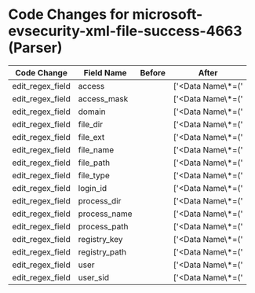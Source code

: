 # Code Changes for microsoft-evsecurity-xml-file-success-4663 (Parser)

| Code Change | Field Name | Before | After |
|-------------|------------|--------|-------|
| edit_regex_field | access |  | ['<Data Name\\*=(\'|")AccessList(\'|")>([^\d\w]+)?({access}[\d\w]+)', 'Accesses:\s*(\\r|\\n|\\t)*({access}[^:]+?)\s*(\\r|\\n|\\t)*Access Mask:'] |
| edit_regex_field | access_mask |  | ['<Data Name\\*=(\'|")AccessMask(\'|")>({access_mask}[^<\s"]+)'] |
| edit_regex_field | domain |  | ['<Data Name\\*=(\'|")SubjectDomainName(\'|")>({domain}[^<]+)<'] |
| edit_regex_field | file_dir |  | ['<Data Name\\*=(\'|")ObjectName(\'|")>(?!\\+REGISTRY)({file_dir}.+?)[\\\/]+(?:[^\\\/]+?)<'] |
| edit_regex_field | file_ext |  | ['<Data Name\\*=(\'|")ObjectName(\'|")>(?!\\+REGISTRY)[^<]+[\\\/]+({file_name}(?:[^<\\\/:]+?)(\.({file_ext}\w+))?|[^\\:<]+)<'] |
| edit_regex_field | file_name |  | ['<Data Name\\*=(\'|")ObjectName(\'|")>(?!\\+REGISTRY)[^<]+[\\\/]+({file_name}(?:[^<\\\/:]+?)(\.({file_ext}\w+))?|[^\\:<]+)<'] |
| edit_regex_field | file_path |  | ['<Data Name\\*=(\'|")ObjectName(\'|")>(({registry_path}\\+REGISTRY[^<]+?({registry_key}[^<\\\/]+))|({file_path}[^<]+))<'] |
| edit_regex_field | file_type |  | ['<Data Name\\*=(\'|")ObjectType(\'|")>({file_type}[^<]+)<'] |
| edit_regex_field | login_id |  | ['<Data Name\\*=(\'|")SubjectLogonId(\'|")>({login_id}[^<]+)<'] |
| edit_regex_field | process_dir |  | ['<Data Name\\*=(\'|")ProcessName(\'|")>({process_path}({process_dir}(?:[^<]+)?[\\\/])?({process_name}[^\\\/\"<]+?))<'] |
| edit_regex_field | process_name |  | ['<Data Name\\*=(\'|")ProcessName(\'|")>({process_path}({process_dir}(?:[^<]+)?[\\\/])?({process_name}[^\\\/\"<]+?))<'] |
| edit_regex_field | process_path |  | ['<Data Name\\*=(\'|")ProcessName(\'|")>({process_path}({process_dir}(?:[^<]+)?[\\\/])?({process_name}[^\\\/\"<]+?))<'] |
| edit_regex_field | registry_key |  | ['<Data Name\\*=(\'|")ObjectName(\'|")>(({registry_path}\\+REGISTRY[^<]+?({registry_key}[^<\\\/]+))|({file_path}[^<]+))<'] |
| edit_regex_field | registry_path |  | ['<Data Name\\*=(\'|")ObjectName(\'|")>(({registry_path}\\+REGISTRY[^<]+?({registry_key}[^<\\\/]+))|({file_path}[^<]+))<'] |
| edit_regex_field | user |  | ['<Data Name\\*=(\'|")SubjectUserName(\'|")>({user}[\w\.\-\!\#\^\~]{1,40}\$?)<'] |
| edit_regex_field | user_sid |  | ['<Data Name\\*=(\'|")SubjectUserSid(\'|")>(?:NONE_MAPPED|({user_sid}[^<]+))<'] |